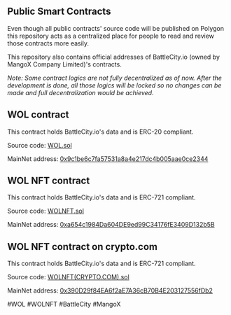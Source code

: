 <h2> Public Smart Contracts </h2>

Even though all public contracts' source code will be published on Polygon this repository acts as a centralized place for people to read and review those contracts more easily.

This repository also contains official addresses of BattleCity.io (owned by MangoX Company Limited)'s contracts.

<i> Note: Some contract logics are not fully decentralized as of now. After the development is done, all those logics will be locked so no changes can be made and full decentralization would be achieved. </i>

<h2> WOL contract</h2>
This contract holds BattleCity.io's data and is ERC-20 compliant.

Source code: [WOL.sol](https://github.com/battle-city-io/smart-contracts/blob/master/POLYGON/WOL.sol)

MainNet address: [0x9c1be6c7fa57531a8a4e217dc4b005aae0ce2344](https://polygonscan.com/token/0x9c1be6c7fa57531a8a4e217dc4b005aae0ce2344)

<h2> WOL NFT contract</h2>
This contract holds BattleCity.io's data and is ERC-721 compliant.

Source code: [WOLNFT.sol](https://github.com/battle-city-io/smart-contracts/blob/master/POLYGON/WOLNFT.sol)

MainNet address: [0xa654c1984Da604DE9ed99C34176fE3409D132b5B](https://polygonscan.com/token/0xa654c1984Da604DE9ed99C34176fE3409D132b5B)

<h2> WOL NFT contract on crypto.com</h2>
This contract holds BattleCity.io's data and is ERC-721 compliant.

Source code: [WOLNFT(CRYPTO.COM).sol](https://github.com/battle-city-io/smart-contracts/blob/master/POLYGON/WOLNFT(CRYPTO.COM).sol)

MainNet address: [0x390D29f84EA6f2aE7A36cB70B4E203127556fDb2](https://polygonscan.com/token/0x390D29f84EA6f2aE7A36cB70B4E203127556fDb2)

#WOL #WOLNFT #BattleCity #MangoX
